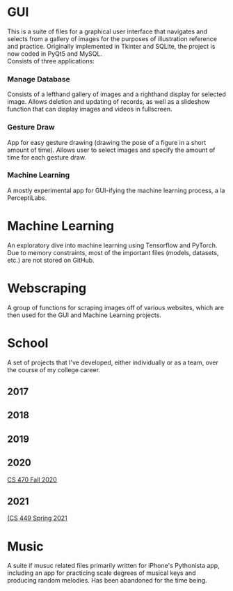 # GUI
This is a suite of files for a graphical user interface that navigates and selects from a gallery of images for the purposes of illustration reference and practice. Originally implemented in Tkinter and SQLite, the project is now coded in PyQt5 and MySQL.\
Consists of three applications:
### Manage Database
Consists of a lefthand gallery of images and a righthand display for selected image. Allows deletion and updating of records, as well as a slideshow function that can display images and videos in fullscreen.
### Gesture Draw
App for easy gesture drawing (drawing the pose of a figure in a short amount of time). Allows user to select images and specify the amount of time for each gesture draw.
### Machine Learning
A mostly experimental app for GUI-ifying the machine learning process, a la PerceptiLabs.
# Machine Learning
An exploratory dive into machine learning using Tensorflow and PyTorch. Due to memory constraints, most of the important files (models, datasets, etc.) are not stored on GitHub.
# Webscraping
A group of functions for scraping images off of various websites, which are then used for the GUI and Machine Learning projects.
# School
A set of projects that I've developed, either individually or as a team, over the course of my college career.
## 2017
## 2018
## 2019
## 2020
[CS 470 Fall 2020](https://github.com/Rayos1/CS-470-Fall-2020)
## 2021
[(CS 449 Spring 2021](https://github.com/Rayos1/CS-449-Spring-2021)
# Music
A suite if musuc related files primarily written for iPhone's Pythonista app, including an app for practicing scale degrees of musical keys and producing random melodies. Has been abandoned for the time being.
